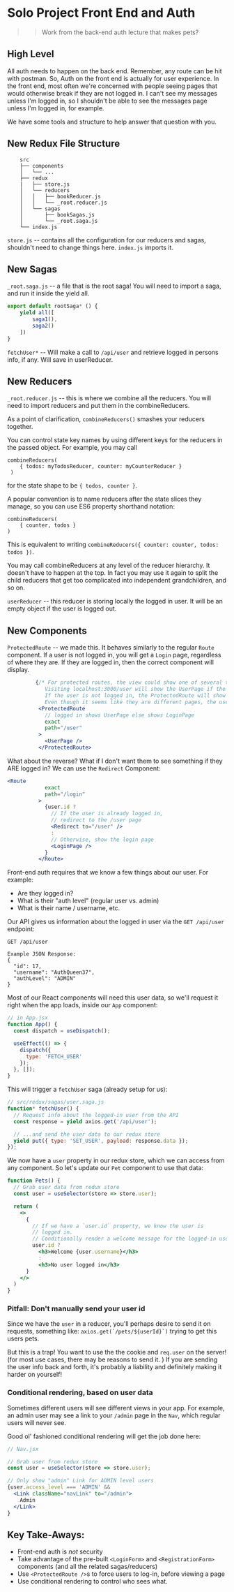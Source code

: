 # Solo Project Front End and Auth 
>>Work from the back-end auth lecture that makes pets?
## High Level
All auth needs to happen on the back end. Remember, any route can be hit with postman. So, Auth on the front end is actually for user experience. 
In the front end, most often we're concerned with people seeing pages that would otherwise break if they are not logged in. I can't see my messages unless I'm logged in, so I shouldn't be able to see the messages page unless I'm logged in, for example.

We have some tools and structure to help answer that question with you.

## New Redux File Structure
```
    src
    ├── components
    │   └── ...
    ├── redux
    |   ├── store.js
    │   └── reducers
    │   │   ├── bookReducer.js
    │   │   └── _root.reducer.js
    │   └── sagas
    │       ├── bookSagas.js
    │       └── _root.saga.js
    └── index.js
  ```

`store.js` -- contains all the configuration for our reducers and sagas, shouldn't need to change things here. `index.js` imports it.

## New Sagas
`_root.saga.js` -- a file that is the root saga! You will need to import a saga, and run it inside the yield all.
```js
export default rootSaga* () {
    yield all([
        saga1(),
        saga2()
    ])
}
```



`fetchUser*` -- Will make a call to `/api/user` and retrieve logged in persons info, if any. Will save in userReducer.


## New Reducers
`_root.reducer.js` -- this is where we combine all the reducers. You will need to import reducers and put them in the combineReducers.

As a point of clarification, `combineReducers()` smashes your reducers together. 

You can control state key names by using different keys for the reducers in the passed object. For example, you may call 
```
combineReducers(
    { todos: myTodosReducer, counter: myCounterReducer }
 )
``` 
for the state shape to be `{ todos, counter }`.

A popular convention is to name reducers after the state slices they manage, so you can use ES6 property shorthand notation: 
```
combineReducers(
    { counter, todos }
)
```
This is equivalent to writing `combineReducers({ counter: counter, todos: todos })`.


You may call combineReducers at any level of the reducer hierarchy. 
It doesn't have to happen at the top. In fact you may use it again to split the child reducers that get too complicated into independent grandchildren, and so on.





`userReducer` -- this reducer is storing locally the logged in user. It will be an empty object if the user is logged out.

## New Components
`ProtectedRoute` -- we made this. It behaves similarly to the regular `Route` component.  If a user is not logged in, you will get a `Login` page, regardless of where they are. If they are logged in, then the correct component will display.


```jsx
         {/* For protected routes, the view could show one of several things on the same route.
            Visiting localhost:3000/user will show the UserPage if the user is logged in.
            If the user is not logged in, the ProtectedRoute will show the LoginPage (component).
            Even though it seems like they are different pages, the user is always on localhost:3000/user */}
          <ProtectedRoute
            // logged in shows UserPage else shows LoginPage
            exact
            path="/user"
          >
            <UserPage />
          </ProtectedRoute>

```

What about the reverse? What if I don't want them to see something if they ARE logged in? We can use the `Redirect` Component:

```jsx
<Route
            exact
            path="/login"
          >
            {user.id ?
              // If the user is already logged in, 
              // redirect to the /user page
              <Redirect to="/user" />
              :
              // Otherwise, show the login page
              <LoginPage />
            }
          </Route>
```


Front-end auth requires that we know a few things about our user. For example:

- Are they logged in?
- What is their "auth level" (regular user vs. admin)
- What is their name / username, etc.

Our API gives us information about the logged in user via the `GET /api/user` endpoint:

```
GET /api/user

Example JSON Response:
{
  "id": 17,
  "username": "AuthQueen37",
  "authLevel": "ADMIN"
}
```

Most of our React components will need this user data, so we'll request it right when the app loads, inside our `App` component:

```jsx
// in App.jsx
function App() {
  const dispatch = useDispatch();

  useEffect(() => {
    dispatch({
      type: 'FETCH_USER'
    });
  }, []);
}
```

This will trigger a `fetchUser` saga (already setup for us):

```js
// src/redux/sagas/user.saga.js
function* fetchUser() {
  // Request info about the logged-in user from the API
  const response = yield axios.get('/api/user');

  // ...and send the user data to our redux store
  yield put({ type: 'SET_USER', payload: response.data });
});
```

We now have a `user` property in our redux store, which we can access from any component. So let's update our `Pet` component to use that data:

```jsx
function Pets() {
  // Grab user data from redux store
  const user = useSelector(store => store.user);

  return (
    <>
      {
        // If we have a `user.id` property, we know the user is
        // logged in. 
        // Conditionally render a welcome message for the logged-in user
        user.id ?
          <h3>Welcome {user.username}</h3>
          :
          <h3>No user logged in</h3>
      }
    </>
  )
}
```

### Pitfall: Don't manually send your user id
Since we have the `user` in a reducer, you'll perhaps desire to send it on requests, something like:
```axios.get(`/pets/${userId}`)``` trying to get this users pets.

But this is a trap! You want  to use the the cookie and `req.user` on the server! (for most use cases, there may be reasons to send it. ) 
If you are sending the user info back and forth, it's probably a liability and definitely making it harder on yourself!



### Conditional rendering, based on user data

Sometimes different users will see different views in your app. For example, an admin user may see a link to your `/admin` page in the `Nav`, which regular users will never see.

Good ol' fashioned conditional rendering will get the job done here:

```jsx
// Nav.jsx

// Grab user from redux store
const user = useSelector(store => store.user);

// Only show "admin" Link for ADMIN level users
{user.access_level === 'ADMIN' && 
  <Link className="navLink" to="/admin">
    Admin
  </Link>
}
```

## Key Take-Aways:

- Front-end auth is _not_ security
- Take advantage of the pre-built `<LoginForm>` and `<RegistrationForm>` components (and all the related sagas/reducers)
- Use `<ProtectedRoute />`s to force users to log-in, before viewing a page
- Use conditional rendering to control who sees what.


